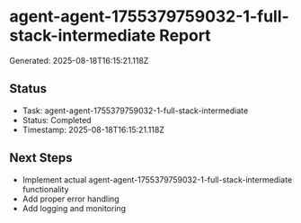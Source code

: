 # agent-agent-1755379759032-1-full-stack-intermediate Report

Generated: 2025-08-18T16:15:21.118Z

## Status
- Task: agent-agent-1755379759032-1-full-stack-intermediate
- Status: Completed
- Timestamp: 2025-08-18T16:15:21.118Z

## Next Steps
- Implement actual agent-agent-1755379759032-1-full-stack-intermediate functionality
- Add proper error handling
- Add logging and monitoring

